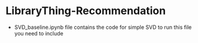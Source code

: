 # LibraryThing-Recommendation

* SVD_baseline.ipynb file contains the code for simple SVD to run this file you need to include
